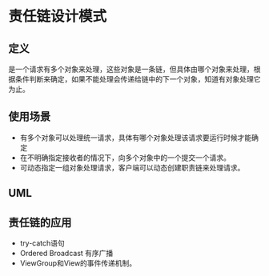 # 责任链设计模式

## 定义

是一个请求有多个对象来处理，这些对象是一条链，但具体由哪个对象来处理，根据条件判断来确定，如果不能处理会传递给链中的下一个对象，知道有对象处理它为止。

## 使用场景

* 有多个对象可以处理统一请求，具体有哪个对象处理该请求要运行时候才能确定
* 在不明确指定接收者的情况下，向多个对象中的一个提交一个请求。
* 可动态指定一组对象处理请求，客户端可以动态创建职责链来处理请求。

## UML


## 责任链的应用

* try-catch语句
* Ordered Broadcast 有序广播
* ViewGroup和View的事件传递机制。

